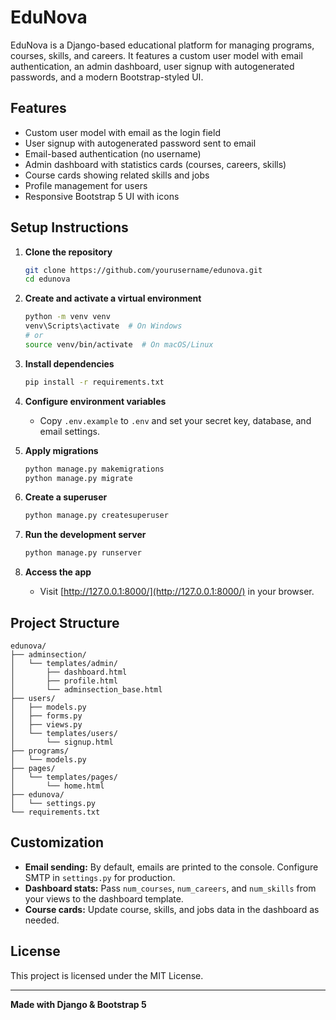 # EduNova

EduNova is a Django-based educational platform for managing programs, courses, skills, and careers. It features a custom user model with email authentication, an admin dashboard, user signup with autogenerated passwords, and a modern Bootstrap-styled UI.

## Features

- Custom user model with email as the login field
- User signup with autogenerated password sent to email
- Email-based authentication (no username)
- Admin dashboard with statistics cards (courses, careers, skills)
- Course cards showing related skills and jobs
- Profile management for users
- Responsive Bootstrap 5 UI with icons

## Setup Instructions

1. **Clone the repository**
    ```bash
    git clone https://github.com/yourusername/edunova.git
    cd edunova
    ```

2. **Create and activate a virtual environment**
    ```bash
    python -m venv venv
    venv\Scripts\activate  # On Windows
    # or
    source venv/bin/activate  # On macOS/Linux
    ```

3. **Install dependencies**
    ```bash
    pip install -r requirements.txt
    ```

4. **Configure environment variables**
    - Copy `.env.example` to `.env` and set your secret key, database, and email settings.

5. **Apply migrations**
    ```bash
    python manage.py makemigrations
    python manage.py migrate
    ```

6. **Create a superuser**
    ```bash
    python manage.py createsuperuser
    ```

7. **Run the development server**
    ```bash
    python manage.py runserver
    ```

8. **Access the app**
    - Visit [http://127.0.0.1:8000/](http://127.0.0.1:8000/) in your browser.

## Project Structure

```
edunova/
├── adminsection/
│   └── templates/admin/
│       ├── dashboard.html
│       ├── profile.html
│       └── adminsection_base.html
├── users/
│   ├── models.py
│   ├── forms.py
│   ├── views.py
│   └── templates/users/
│       └── signup.html
├── programs/
│   └── models.py
├── pages/
│   └── templates/pages/
│       └── home.html
├── edunova/
│   └── settings.py
└── requirements.txt
```

## Customization

- **Email sending:** By default, emails are printed to the console. Configure SMTP in `settings.py` for production.
- **Dashboard stats:** Pass `num_courses`, `num_careers`, and `num_skills` from your views to the dashboard template.
- **Course cards:** Update course, skills, and jobs data in the dashboard as needed.

## License

This project is licensed under the MIT License.

---

**Made with Django & Bootstrap 5**